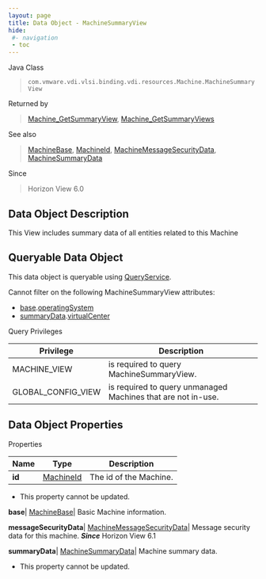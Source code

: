 ```yaml
---
layout: page
title: Data Object - MachineSummaryView
hide:
 #- navigation
 - toc
---
```






Java Class  
> `com.vmware.vdi.vlsi.binding.vdi.resources.Machine.MachineSummaryView`

Returned by  
> [Machine_GetSummaryView](vdi.resources.Machine.md#getSummaryView), [Machine_GetSummaryViews](vdi.resources.Machine.md#getSummaryViews)

See also  
> [MachineBase](vdi.resources.Machine.MachineBase.md), [MachineId](vdi.entity.MachineId.md), [MachineMessageSecurityData](vdi.resources.Machine.MessageSecurityData.md), [MachineSummaryData](vdi.resources.Machine.SummaryData.md)

Since  
> Horizon View 6.0


## Data Object Description 

This View includes summary data of all entities related to this Machine 

##  Queryable Data Object 

This data object is queryable using [QueryService](vdi.query.QueryService.md "QueryService"). 

Cannot filter on the following MachineSummaryView attributes: 

  * [base](vdi.resources.Machine.MachineSummaryView.md#base).[operatingSystem](vdi.resources.Machine.MachineBase.md#operatingSystem)
  * [summaryData](vdi.resources.Machine.MachineSummaryView.md#summaryData).[virtualCenter](vdi.resources.Machine.SummaryData.md#virtualCenter)



Query Privileges 

Privilege |  Description   
---|---  
MACHINE_VIEW|  is required to query MachineSummaryView.   
GLOBAL_CONFIG_VIEW|  is required to query unmanaged Machines that are not in-use.   
  


## Data Object Properties

Properties

Name |  Type |  Description   
---|---|---  
**id**| [MachineId](vdi.entity.MachineId.md)|  The id of the Machine.   


* This property cannot be updated.

  
**base**| [MachineBase](vdi.resources.Machine.MachineBase.md)|  Basic Machine information.   
  
**messageSecurityData**| [MachineMessageSecurityData](vdi.resources.Machine.MessageSecurityData.md)|  Message security data for this machine.  **_Since_** Horizon View 6.1  
  
**summaryData**| [MachineSummaryData](vdi.resources.Machine.SummaryData.md)|  Machine summary data.   


* This property cannot be updated.

  
  
  
  
  
  
